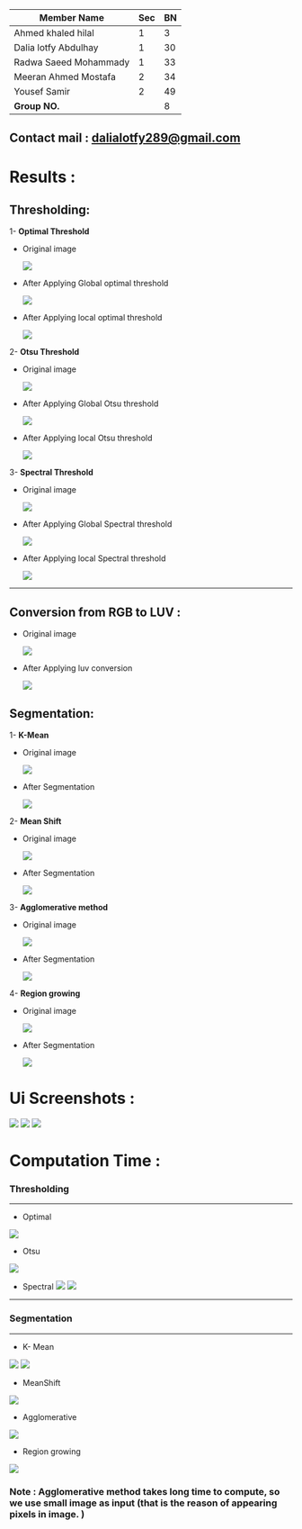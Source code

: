 | Member Name    | Sec     | BN  
| ------------- | ------------- | --------    |
| Ahmed khaled hilal | 1         |   3   |
| Dalia lotfy Abdulhay | 1        | 30   |
| Radwa Saeed Mohammady | 1        | 33   |
| Meeran Ahmed Mostafa | 2        | 34  |
| Yousef Samir | 2       | 49   |
| **Group NO.**    |  | 8   |
**Contact mail** : dalialotfy289@gmail.com
------

# Results :

## Thresholding:

1- **Optimal Threshold**


- Original image

  ![](images/threshold.png)

- After Applying Global optimal threshold

  ![](Output/globalOptimal_out.png)
  

- After Applying local optimal threshold

  ![](Output/localOptimal_out.png)

2- **Otsu Threshold**


- Original image

  ![](images/threshold.png)

- After Applying Global Otsu threshold

  ![](Output/globalOtsu_out.png)
  

- After Applying local Otsu threshold

  ![](Output/localOtsu_out.png)

3- **Spectral Threshold**


- Original image

  ![](images/threshold.png)

- After Applying Global Spectral threshold

  ![](Output/globalSpectral_out.png)
  

- After Applying local Spectral threshold

  ![](Output/localSpectral_out.png)
-------

## Conversion from RGB to LUV :

- Original image

  ![](images/rgb.png)
  

- After Applying luv conversion

  ![](Output/LUV_out.png)


## Segmentation:
1- **K-Mean**
- Original image

  ![](images/kmean+meanShift.png)


- After Segmentation

  ![](Output/Kmeans_out.png)


2- **Mean Shift**
- Original image

  ![](images/kmean+meanShift.png)

- After Segmentation

  ![](Output/meanShift_out.png)


3- **Agglomerative method**
- Original image

  ![](images/AGG_img.png)

- After Segmentation

  ![](Output/AGGlomerative_result.png)


4- **Region growing**
- Original image

  ![](images/REG_img.png)

- After Segmentation

  ![](Output/reg_out.png)

# Ui Screenshots :
![](screenshots/1.png)
![](screenshots/3.png)
![](screenshots/4.png)


# Computation Time :


### Thresholding
----

- Optimal

![](Computation_time/optimal.png)

- Otsu 

![](Computation_time/otsu.png)


- Spectral 
![](Computation_time/spectral1.png)
![](Computation_time/spectral2.png)

-------
### Segmentation
-----
- K- Mean

![](Computation_time/kmean1.jpeg)
![](Computation_time/kmean2.jpeg)



- MeanShift

![](Computation_time/meanshift.png)

- Agglomerative 

![](Computation_time/agg.png)

- Region growing

![](Computation_time/regionGrowing.png)


### Note : Agglomerative method takes long time to compute, so we use small image as input (that is the reason of appearing pixels in image. )